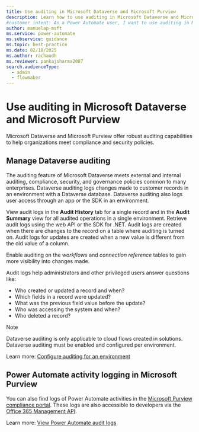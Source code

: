 ```yaml
---
title: Use auditing in Microsoft Dataverse and Microsoft Purview
description: Learn how to use auditing in Microsoft Dataverse and Microsoft Purview to meet compliance and security policies.
#customer intent: As a Power Automate user, I want to use auditing in Microsoft Dataverse and view audit logs in Microsoft Purview so that I can ensure adherence to compliance and security policies.
author: manuelap-msft
ms.service: power-automate
ms.subservice: guidance
ms.topic: best-practice
ms.date: 02/18/2025
ms.author: rachaudh
ms.reviewer: pankajsharma2087
search.audienceType:
  - admin
  - flowmaker
---
```


# Use auditing in Microsoft Dataverse and Microsoft Purview

Microsoft Dataverse and Microsoft Purview offer robust auditing capabilities to help organizations meet compliance and security policies.

## Manage Dataverse auditing

The auditing feature of Microsoft Dataverse meets external and internal auditing, compliance, security, and governance policies common to many enterprises. Dataverse auditing logs changes made to customer records in an environment with a Dataverse database. Dataverse auditing also logs user access through an app or the SDK in an environment.

View audit logs in the **Audit History** tab for a single record and in the **Audit Summary** view for all audited operations in a single environment. Retrieve audit logs using the web API or the SDK for .NET. Audit logs are created when there are changes to the record on a table where auditing is turned on. Audit logs for updates are created when a new value is different from the old value of a column.

Enable auditing on the *workflows* and *connection reference* tables to gain more visibility into changes made.

Audit logs help administrators and other privileged users answer questions like:

- Who created or updated a record and when?
- Which fields in a record were updated?
- What was the previous field value before the update?
- Who was accessing the system and when?
- Who deleted a record?

> [!NOTE]
> Dataverse auditing is only applicable to cloud flows created in solutions. Dataverse auditing must be enabled and configured per environment.

Learn more: [Configure auditing for an environment](/power-platform/admin/manage-dataverse-auditing#configure-auditing-for-an-environment)

## Power Automate activity logging in Microsoft Purview

You can also find logs of Power Automate activities in the [Microsoft Purview compliance portal](https://compliance.microsoft.com/). These logs are also accessible to developers via the [Office 365 Management API](/office/office-365-management-api/office-365-management-apis-overview).

Learn more: [View Power Automate audit logs](/power-platform/admin/logging-power-automate)